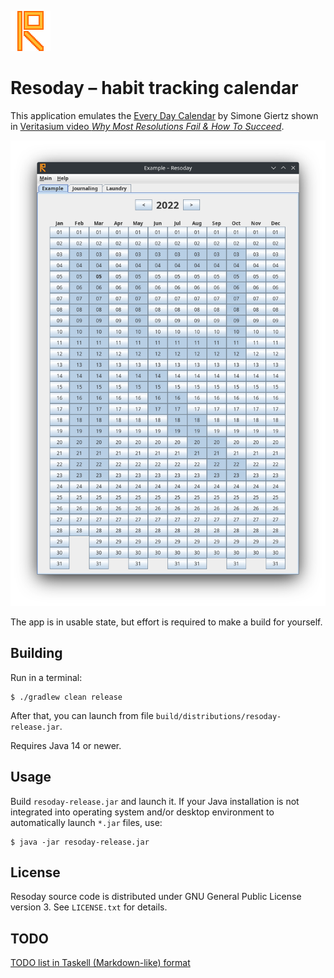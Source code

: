 ![Resoday icon](src/main/resources/dev/andrybak/resoday/gui/resoday-icon.png)

Resoday – habit tracking calendar
=================================

This application emulates the [Every Day Calendar][Simone] by Simone Giertz 
shown in [Veritasium video _Why Most Resolutions Fail &amp; How To
Succeed_][Veritasium].

![Resoday screenshot](screenshot.png)

The app is in usable state, but effort is required to make a build for yourself.

Building
--------

Run in a terminal:

    $ ./gradlew clean release

After that, you can launch from file `build/distributions/resoday-release.jar`.

Requires Java 14 or newer.

Usage
-----

Build `resoday-release.jar` and launch it.  If your Java installation is not
integrated into operating system and/or desktop environment to automatically
launch `*.jar` files, use:

    $ java -jar resoday-release.jar

License
-------

Resoday source code is distributed under GNU General Public License version 3.
See `LICENSE.txt` for details.

TODO
----
[TODO list in Taskell (Markdown-like) format][TODO]

[Simone]: http://www.simonegiertz.com/every-day-calendar
[Veritasium]: https://www.youtube.com/watch?v=Pm9CQn07OjU&t=4m26s
[TODO]: https://github.com/rybak/resoday/blob/todo/TODO.md
